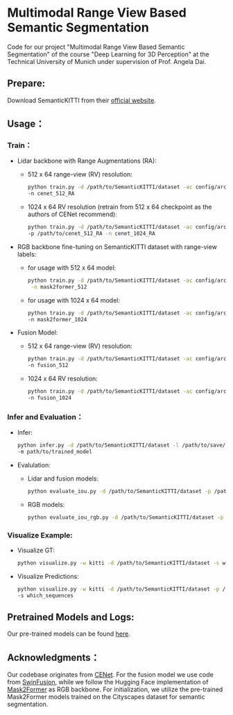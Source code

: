 # Multimodal Range View Based Semantic Segmentation
Code for our project "Multimodal Range View Based Semantic Segmentation" of the course "Deep Learning for 3D Perception" at the Technical University of Munich under supervision of Prof. Angela Dai.

## Prepare:
Download SemanticKITTI from their [official website](http://www.semantic-kitti.org/dataset.html).

## Usage：
### Train：
- Lidar backbone with Range Augmentations (RA):
    - 512 x 64 range-view (RV) resolution:
      ```bash
      python train.py -d /path/to/SemanticKITTI/dataset -ac config/arch/cenet_512.yml \
      -n cenet_512_RA
      ```
    - 1024 x 64 RV resolution (retrain from 512 x 64 checkpoint as the authors of CENet recommend):
        ```bash
        python train.py -d /path/to/SemanticKITTI/dataset -ac config/arch/cenet_1024.yml \
        -p /path/to/cenet_512_RA -n cenet_1024_RA
        ```
        
- RGB backbone fine-tuning on SemanticKITTI dataset with range-view labels:
    - for usage with 512 x 64 model:
      ```bash
      python train.py -d /path/to/SemanticKITTI/dataset -ac config/arch/mask2former_512.yml \
       -n mask2former_512
      ```
    - for usage with 1024 x 64 model:
      ```bash
      python train.py -d /path/to/SemanticKITTI/dataset -ac config/arch/mask2former_1024.yml \
      -n mask2former_1024
      ```

- Fusion Model:
    - 512 x 64 range-view (RV) resolution:
      ```bash
      python train.py -d /path/to/SemanticKITTI/dataset -ac config/arch/fusion_512.yml \
      -n fusion_512
      ```
    - 1024 x 64 RV resolution:
      ```bash
      python train.py -d /path/to/SemanticKITTI/dataset -ac config/arch/fusion_1024.yml \
      -n fusion_1024
      ```

### Infer and Evaluation：
- Infer:
  ```bash
  python infer.py -d /path/to/SemanticKITTI/dataset -l /path/to/save/predictions/in \
  -m path/to/trained_model
  ```

- Evalulation:
    - Lidar and fusion models:
      ```bash
      python evaluate_iou.py -d /path/to/SemanticKITTI/dataset -p /path/to/predictions
      ```
    - RGB models:
      ```bash
      python evaluate_iou_rgb.py -d /path/to/SemanticKITTI/dataset -p /path/to/predictions
      ```

### Visualize Example:
- Visualize GT:
  ```bash
  python visualize.py -w kitti -d /path/to/SemanticKITTI/dataset -s which_sequences
  ```

- Visualize Predictions:
  ```bash
  python visualize.py -w kitti -d /path/to/SemanticKITTI/dataset -p /path/to/predictions \
  -s which_sequences
  ```


## Pretrained Models and Logs:
Our pre-trained models can be found [here](https://drive.google.com/drive/folders/18lHtsK8KS-kRpsY5zd32y_7Ps0qVC5o9?usp=sharing).

## Acknowledgments：
Our codebase originates from [CENet](https://github.com/huixiancheng/CENet). For the fusion model we use code from [SwinFusion](https://github.com/Linfeng-Tang/SwinFusion), while we follow the Hugging Face implementation of [Mask2Former](https://huggingface.co/docs/transformers/main/model_doc/mask2former) as RGB backbone. For initialization, we utilize the pre-trained Mask2Former models trained on the Cityscapes dataset for semantic segmentation.
